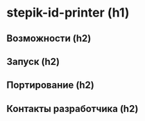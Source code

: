 <h1>stepik-id-printer (h1)</h1>
<h2>Возможности (h2)</h2>
<h2>Запуск (h2)</h2>
<h2>Портирование (h2)</h2>
<h2>Контакты разработчика (h2)</h2>
